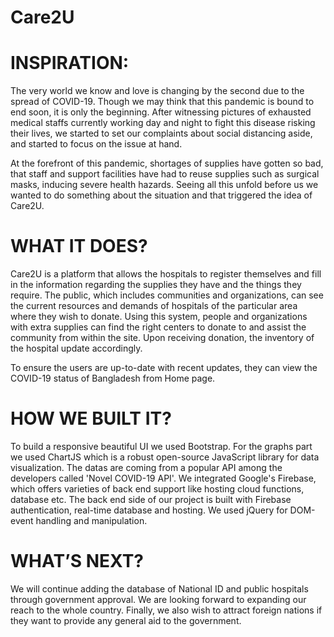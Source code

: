 # Care2U

# INSPIRATION:

The very world we know and love is changing by the second due to the spread of COVID-19. Though we may think that this pandemic is bound to end soon, it is only the beginning. After witnessing pictures of exhausted medical staffs currently working day and night to fight this disease risking their lives, we started to set our complaints about social distancing aside, and started to focus on the issue at hand. 

At the forefront of this pandemic, shortages of supplies have gotten so bad, that staff and support facilities have had to reuse supplies such as surgical masks, inducing severe health hazards. Seeing all this unfold before us we wanted to do something about the situation and that triggered the idea of Care2U.


# WHAT IT DOES?

Care2U is a platform that allows the hospitals to register themselves and fill in the information regarding the supplies they have and the things they require. The public, which includes communities and organizations, can see the current resources and demands of hospitals of the particular area where they wish to donate. Using this system, people and organizations with extra supplies can find the right centers to donate to and assist the community from within the site. Upon receiving donation, the inventory of the hospital update accordingly.

To ensure the users are up-to-date with recent updates, they can view the COVID-19 status of Bangladesh from Home page. 


# HOW WE BUILT IT?

To build a responsive beautiful UI we used Bootstrap. For the graphs part we used ChartJS which is a robust open-source JavaScript library for data visualization. The datas are coming from a popular API among the developers called 'Novel COVID-19 API'. We integrated Google's Firebase, which offers varieties of back end support like hosting cloud functions, database etc. The back end side of our project is built with Firebase authentication, real-time database and hosting. We used jQuery for DOM-event handling and manipulation.


# WHAT’S NEXT?

We will continue adding the database of National ID and public hospitals through government approval. We are looking forward to expanding our reach to the whole country. Finally, we also wish to attract foreign nations if they want to provide any general aid to the government.
